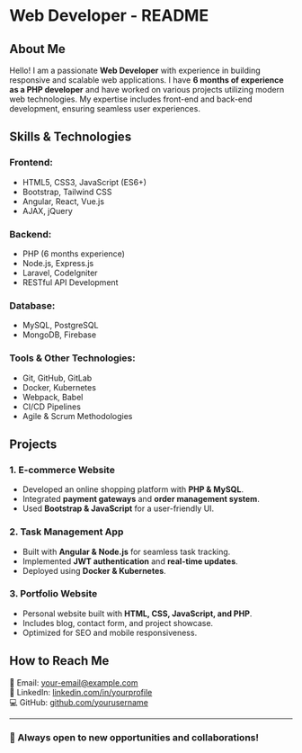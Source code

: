 # Web Developer - README

## About Me

Hello! I am a passionate **Web Developer** with experience in building responsive and scalable web applications. I have **6 months of experience as a PHP developer** and have worked on various projects utilizing modern web technologies. My expertise includes front-end and back-end development, ensuring seamless user experiences.

## Skills & Technologies

### Frontend:
- HTML5, CSS3, JavaScript (ES6+)
- Bootstrap, Tailwind CSS
- Angular, React, Vue.js
- AJAX, jQuery

### Backend:
- PHP (6 months experience)
- Node.js, Express.js
- Laravel, CodeIgniter
- RESTful API Development

### Database:
- MySQL, PostgreSQL
- MongoDB, Firebase

### Tools & Other Technologies:
- Git, GitHub, GitLab
- Docker, Kubernetes
- Webpack, Babel
- CI/CD Pipelines
- Agile & Scrum Methodologies

## Projects

### 1. **E-commerce Website**
- Developed an online shopping platform with **PHP & MySQL**.
- Integrated **payment gateways** and **order management system**.
- Used **Bootstrap & JavaScript** for a user-friendly UI.

### 2. **Task Management App**
- Built with **Angular & Node.js** for seamless task tracking.
- Implemented **JWT authentication** and **real-time updates**.
- Deployed using **Docker & Kubernetes**.

### 3. **Portfolio Website**
- Personal website built with **HTML, CSS, JavaScript, and PHP**.
- Includes blog, contact form, and project showcase.
- Optimized for SEO and mobile responsiveness.

## How to Reach Me
📧 Email: [your-email@example.com](mailto:your-email@example.com)  
🔗 LinkedIn: [linkedin.com/in/yourprofile](https://linkedin.com/in/yourprofile)  
💻 GitHub: [github.com/yourusername](https://github.com/yourusername)  

---

### 🚀 Always open to new opportunities and collaborations!
